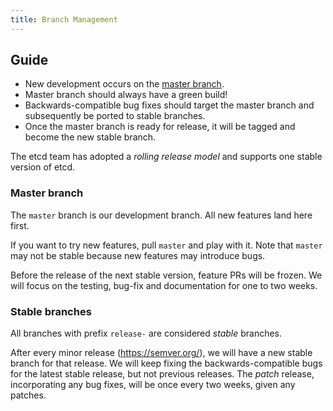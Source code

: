 ```yaml
---
title: Branch Management
---
```


## Guide

* New development occurs on the [master branch][master].
* Master branch should always have a green build!
* Backwards-compatible bug fixes should target the master branch and subsequently be ported to stable branches.
* Once the master branch is ready for release, it will be tagged and become the new stable branch.

The etcd team has adopted a *rolling release model* and supports one stable version of etcd.

### Master branch

The `master` branch is our development branch. All new features land here first.

If you want to try new features, pull `master` and play with it. Note that `master` may not be stable because new features may introduce bugs.

Before the release of the next stable version, feature PRs will be frozen. We will focus on the testing, bug-fix and documentation for one to two weeks.

### Stable branches

All branches with prefix `release-` are considered _stable_ branches.

After every minor release (https://semver.org/), we will have a new stable branch for that release. We will keep fixing the backwards-compatible bugs for the latest stable release, but not previous releases. The _patch_ release, incorporating any bug fixes, will be once every two weeks, given any patches.

[master]: https://github.com/coreos/etcd/tree/master
